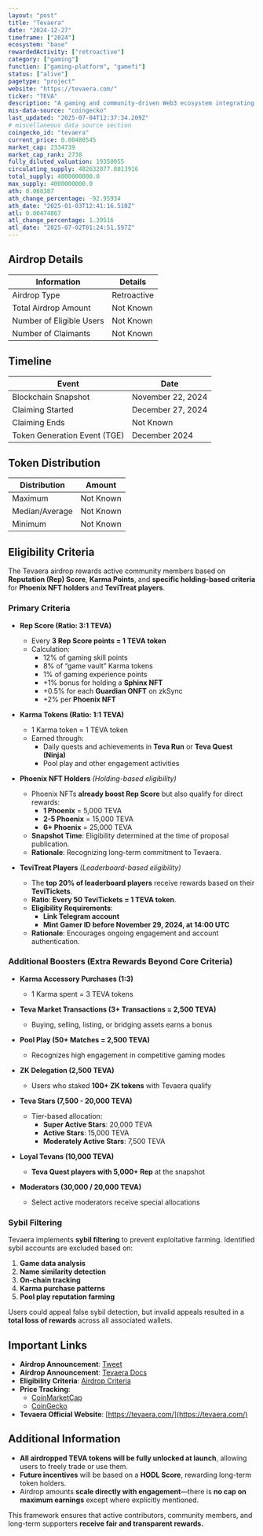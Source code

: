 ```yaml
---
layout: "post"
title: "Tevaera"
date: "2024-12-27"
timeframe: ["2024"]
ecosystem: "base"
rewardedActivity: ["retroactive"]
category: ["gaming"]
function: ["gaming-platform", "gamefi"]
status: ["alive"]
pagetype: "project"
website: "https://tevaera.com/"
ticker: "TEVA"
description: "A gaming and community-driven Web3 ecosystem integrating decentralized finance with gaming experiences."
mis-data-source: "coingecko"
last_updated: "2025-07-04T12:37:34.209Z"
# miscellaneous data source section
coingecko_id: "tevaera"
current_price: 0.00480545
market_cap: 2334739
market_cap_rank: 2738
fully_diluted_valuation: 19350055
circulating_supply: 482632077.8013916
total_supply: 4000000000.0
max_supply: 4000000000.0
ath: 0.068387
ath_change_percentage: -92.95934
ath_date: "2025-01-03T12:41:16.510Z"
atl: 0.00474867
atl_change_percentage: 1.39516
atl_date: "2025-07-02T01:24:51.597Z"
---
```


## Airdrop Details

| Information              | Details     |
| ------------------------ | ----------- |
| Airdrop Type             | Retroactive |
| Total Airdrop Amount     | Not Known   |
| Number of Eligible Users | Not Known   |
| Number of Claimants      | Not Known   |

## Timeline

| Event                        | Date              |
| ---------------------------- | ----------------- |
| Blockchain Snapshot          | November 22, 2024 |
| Claiming Started             | December 27, 2024 |
| Claiming Ends                | Not Known         |
| Token Generation Event (TGE) | December 2024     |

## Token Distribution

| Distribution   | Amount    |
| -------------- | --------- |
| Maximum        | Not Known |
| Median/Average | Not Known |
| Minimum        | Not Known |

## Eligibility Criteria

The Tevaera airdrop rewards active community members based on **Reputation (Rep) Score**, **Karma Points**, and **specific holding-based criteria** for **Phoenix NFT holders** and **TeviTreat players**.

### **Primary Criteria**

- **Rep Score (Ratio: 3:1 TEVA)**

  - Every **3 Rep Score points = 1 TEVA token**
  - Calculation:
    - 12% of gaming skill points
    - 8% of “game vault” Karma tokens
    - 1% of gaming experience points
    - +1% bonus for holding a **Sphinx NFT**
    - +0.5% for each **Guardian ONFT** on zkSync
    - +2% per **Phoenix NFT**

- **Karma Tokens (Ratio: 1:1 TEVA)**

  - 1 Karma token = 1 TEVA token
  - Earned through:
    - Daily quests and achievements in **Teva Run** or **Teva Quest (Ninja)**
    - Pool play and other engagement activities

- **Phoenix NFT Holders** _(Holding-based eligibility)_

  - Phoenix NFTs **already boost Rep Score** but also qualify for direct rewards:
    - **1 Phoenix** = 5,000 TEVA
    - **2-5 Phoenix** = 15,000 TEVA
    - **6+ Phoenix** = 25,000 TEVA
  - **Snapshot Time**: Eligibility determined at the time of proposal publication.
  - **Rationale**: Recognizing long-term commitment to Tevaera.

- **TeviTreat Players** _(Leaderboard-based eligibility)_
  - The **top 20% of leaderboard players** receive rewards based on their **TeviTickets**.
  - **Ratio**: **Every 50 TeviTickets = 1 TEVA token**.
  - **Eligibility Requirements**:
    - **Link Telegram account**
    - **Mint Gamer ID before November 29, 2024, at 14:00 UTC**
  - **Rationale**: Encourages ongoing engagement and account authentication.

### **Additional Boosters (Extra Rewards Beyond Core Criteria)**

- **Karma Accessory Purchases (1:3)**

  - 1 Karma spent = 3 TEVA tokens

- **Teva Market Transactions (3+ Transactions = 2,500 TEVA)**

  - Buying, selling, listing, or bridging assets earns a bonus

- **Pool Play (50+ Matches = 2,500 TEVA)**

  - Recognizes high engagement in competitive gaming modes

- **ZK Delegation (2,500 TEVA)**

  - Users who staked **100+ ZK tokens** with Tevaera qualify

- **Teva Stars (7,500 - 20,000 TEVA)**

  - Tier-based allocation:
    - **Super Active Stars**: 20,000 TEVA
    - **Active Stars**: 15,000 TEVA
    - **Moderately Active Stars**: 7,500 TEVA

- **Loyal Tevans (10,000 TEVA)**

  - **Teva Quest players with 5,000+ Rep** at the snapshot

- **Moderators (30,000 / 20,000 TEVA)**
  - Select active moderators receive special allocations

### **Sybil Filtering**

Tevaera implements **sybil filtering** to prevent exploitative farming. Identified sybil accounts are excluded based on:

1. **Game data analysis**
2. **Name similarity detection**
3. **On-chain tracking**
4. **Karma purchase patterns**
5. **Pool play reputation farming**

Users could appeal false sybil detection, but invalid appeals resulted in a **total loss of rewards** across all associated wallets.

## Important Links

- **Airdrop Announcement**: [Tweet](https://x.com/tevaera/status/1861063775920791711)
- **Airdrop Announcement**: [Tevaera Docs](https://docs.tevaera.com/tokenomics/teva-airdrop)
- **Eligibility Criteria**: [Airdrop Criteria](https://docs.tevaera.com/tokenomics/teva-airdrop/airdrop-criteria)
- **Price Tracking**:
  - [CoinMarketCap](https://coinmarketcap.com/currencies/tevaera)
  - [CoinGecko](https://www.coingecko.com/en/coins/tevaera)
- **Tevaera Official Website**: [https://tevaera.com/](https://tevaera.com/)

## Additional Information

- **All airdropped TEVA tokens will be fully unlocked at launch**, allowing users to freely trade or use them.
- **Future incentives** will be based on a **HODL Score**, rewarding long-term token holders.
- Airdrop amounts **scale directly with engagement**—there is **no cap on maximum earnings** except where explicitly mentioned.

This framework ensures that active contributors, community members, and long-term supporters **receive fair and transparent rewards.**